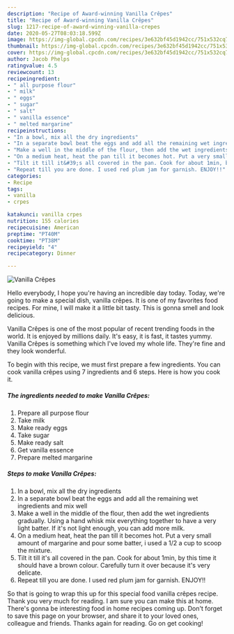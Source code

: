 ```yaml
---
description: "Recipe of Award-winning Vanilla Crêpes"
title: "Recipe of Award-winning Vanilla Crêpes"
slug: 1217-recipe-of-award-winning-vanilla-crepes
date: 2020-05-27T08:03:18.599Z
image: https://img-global.cpcdn.com/recipes/3e632bf45d1942cc/751x532cq70/vanilla-crepes-recipe-main-photo.jpg
thumbnail: https://img-global.cpcdn.com/recipes/3e632bf45d1942cc/751x532cq70/vanilla-crepes-recipe-main-photo.jpg
cover: https://img-global.cpcdn.com/recipes/3e632bf45d1942cc/751x532cq70/vanilla-crepes-recipe-main-photo.jpg
author: Jacob Phelps
ratingvalue: 4.5
reviewcount: 13
recipeingredient:
- " all purpose flour"
- " milk"
- " eggs"
- " sugar"
- " salt"
- " vanilla essence"
- " melted margarine"
recipeinstructions:
- "In a bowl, mix all the dry ingredients"
- "In a separate bowl beat the eggs and add all the remaining wet ingredients and mix well"
- "Make a well in the middle of the flour, then add the wet ingredients gradually. Using a hand whisk mix everything together to have a very light batter. If it&#39;s not light enough, you can add more milk."
- "On a medium heat, heat the pan till it becomes hot. Put a very small amount of margarine and pour some batter, i used a 1/2 a cup to scoop the mixture."
- "Tilt it till it&#39;s all covered in the pan. Cook for about 1min, by this time it should have a brown colour. Carefully turn it over because it&#39;s very delicate."
- "Repeat till you are done. I used red plum jam for garnish. ENJOY!!"
categories:
- Recipe
tags:
- vanilla
- crpes

katakunci: vanilla crpes 
nutrition: 155 calories
recipecuisine: American
preptime: "PT40M"
cooktime: "PT38M"
recipeyield: "4"
recipecategory: Dinner

---
```



![Vanilla Crêpes](https://img-global.cpcdn.com/recipes/3e632bf45d1942cc/751x532cq70/vanilla-crepes-recipe-main-photo.jpg)

Hello everybody, I hope you're having an incredible day today. Today, we're going to make a special dish, vanilla crêpes. It is one of my favorites food recipes. For mine, I will make it a little bit tasty. This is gonna smell and look delicious.



Vanilla Crêpes is one of the most popular of recent trending foods in the world. It is enjoyed by millions daily. It's easy, it is fast, it tastes yummy. Vanilla Crêpes is something which I've loved my whole life. They're fine and they look wonderful.


To begin with this recipe, we must first prepare a few ingredients. You can cook vanilla crêpes using 7 ingredients and 6 steps. Here is how you cook it.

<!--inarticleads1-->

##### The ingredients needed to make Vanilla Crêpes:

1. Prepare  all purpose flour
1. Take  milk
1. Make ready  eggs
1. Take  sugar
1. Make ready  salt
1. Get  vanilla essence
1. Prepare  melted margarine




<!--inarticleads2-->

##### Steps to make Vanilla Crêpes:

1. In a bowl, mix all the dry ingredients
1. In a separate bowl beat the eggs and add all the remaining wet ingredients and mix well
1. Make a well in the middle of the flour, then add the wet ingredients gradually. Using a hand whisk mix everything together to have a very light batter. If it&#39;s not light enough, you can add more milk.
1. On a medium heat, heat the pan till it becomes hot. Put a very small amount of margarine and pour some batter, i used a 1/2 a cup to scoop the mixture.
1. Tilt it till it&#39;s all covered in the pan. Cook for about 1min, by this time it should have a brown colour. Carefully turn it over because it&#39;s very delicate.
1. Repeat till you are done. I used red plum jam for garnish. ENJOY!!




So that is going to wrap this up for this special food vanilla crêpes recipe. Thank you very much for reading. I am sure you can make this at home. There's gonna be interesting food in home recipes coming up. Don't forget to save this page on your browser, and share it to your loved ones, colleague and friends. Thanks again for reading. Go on get cooking!
